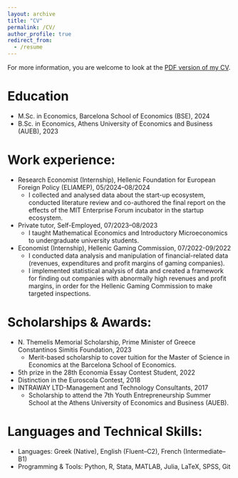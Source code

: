 ```yaml
---
layout: archive
title: "CV"
permalink: /CV/
author_profile: true
redirect_from:
  - /resume
---
```


<p>For more information, you are welcome to look at the <a href="https://AthanasiosKolokythas.github.io/files/CV_Kolokythas.pdf" target="_blank">PDF version of my CV</a>.</p>

Education
======
* M.Sc. in Economics, Barcelona School of Economics (BSE), 2024
* B.Sc. in Economics, Athens University of Economics and Business (AUEB), 2023

Work experience:
======
* Research Economist (Internship), Hellenic Foundation for European Foreign Policy (ELIAMEP), 05/2024–08/2024
  * I collected and analysed data about the start-up ecosystem, conducted literature review and co-authored the final report on the effects of the MIT Enterprise Forum incubator in the startup ecosystem.
* Private tutor, Self-Employed, 07/2023–08/2023
  * I taught Mathematical Economics and Introductory Microeconomics to undergraduate university students.
* Economist (Internship), Hellenic Gaming Commission, 07/2022-09/2022
  * I conducted data analysis and manipulation of financial-related data (revenues, expenditures and profit margins of gaming companies).
  * I implemented statistical analysis of data and created a framework for finding out companies with abnormally high revenues and profit margins, in order for the Hellenic Gaming Commission to make targeted inspections.

Scholarships & Awards:
======
* N. Themelis Memorial Scholarship, Prime Minister of Greece Constantinos Simitis Foundation, 2023
  * Merit-based scholarship to cover tuition for the Master of Science in Economics at the Barcelona School of Economics.
* 5th prize in the 28th Economia Essay Contest Student, 2022
* Distinction in the Euroscola Contest, 2018
* INTRAWAY LTD-Management and Technology Consultants, 2017
  * Scholarship to attend the 7th Youth Entrepreneurship Summer School at the Athens University of Economics and Business (AUEB).  

Languages and Technical Skills:
======
* Languages: Greek (Native), English (Fluent–C2), French (Intermediate–B1)
* Programming & Tools: Python, R, Stata, MATLAB, Julia, LaTeX, SPSS, Git
   
